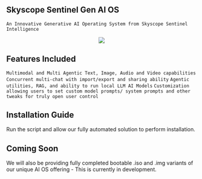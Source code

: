 ## Skyscope Sentinel Gen AI OS
```An Innovative Generative AI Operating System from Skyscope Sentinel Intelligence```


<p align="center">
    <img src="(https://github.com/skyscope-sentinel/kuwa-aios/blob/main/Skyscope-Sentinel-AI-OS.png)">
 
## Features Included
``` Multimodal and Multi Agentic Text, Image, Audio and Video capabilities ```
``` Concurrent multi-chat with import/export and sharing ability ```
``` Agentic utilities, RAG, and ability to run local LLM AI Models ```
``` Customization allowing users to set custom model prompts/ system prompts and other tweaks for truly open user control ```

## Installation Guide

Run the script and allow our fully automated solution to perform installation. 

## Coming Soon

We will also be providing fully completed bootable .iso and .img variants of our unique AI OS offering - This is currently in development.


